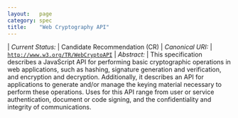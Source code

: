 ```yaml
---
layout:   page
category: spec
title:    "Web Cryptography API"
---
```


| *Current Status:* | Candidate Recommendation (CR)
| *Canonical URI:* | [`http://www.w3.org/TR/WebCryptoAPI`](http://www.w3.org/TR/WebCryptoAPI)
| *Abstract:* | This specification describes a JavaScript API for performing basic cryptographic operations in web applications, such as hashing, signature generation and verification, and encryption and decryption. Additionally, it describes an API for applications to generate and/or manage the keying material necessary to perform these operations. Uses for this API range from user or service authentication, document or code signing, and the confidentiality and integrity of communications.